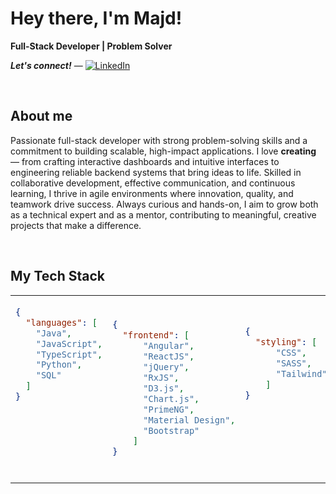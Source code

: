 # Hey there, I'm Majd!
**Full-Stack Developer | Problem Solver** 

***Let's connect!*** — [![LinkedIn](https://img.shields.io/badge/LinkedIn-0A66C2.svg?logo=linkedin&logoColor=white)](https://www.linkedin.com/in/majdselmi/)

<br>

## About me

Passionate full-stack developer with strong problem-solving skills and a commitment to building scalable, high-impact applications.
I love **creating** — from crafting interactive dashboards and intuitive interfaces to engineering reliable backend systems that bring ideas to life.
Skilled in collaborative development, effective communication, and continuous learning, I thrive in agile environments where innovation, quality, and teamwork drive success.
Always curious and hands-on, I aim to grow both as a technical expert and as a mentor, contributing to meaningful, creative projects that make a difference.

<br>

## My Tech Stack

<table>
  <tr>
    <td style="height: 300px; vertical-align: top;">

```json
{
  "languages": [
    "Java",
    "JavaScript",
    "TypeScript",
    "Python",
    "SQL"
  ]
}





```

</td>
<td>

```json
{
  "frontend": [
      "Angular",
      "ReactJS",
      "jQuery",
      "RxJS",
      "D3.js",
      "Chart.js",
      "PrimeNG",
      "Material Design",
      "Bootstrap"
    ]
}
```

</td>

<td>
    
```json
{
  "styling": [
      "CSS",
      "SASS",
      "Tailwind"
    ]
}







```

</td>

<td>
    
```json
{
  "backend": [
      "Spring Boot",
      "Spring Security",
      "Express.js",
      "NestJS",
      "Flask"
    ]
}





```

</td>

<td>
    
```json
{
  "databases": [
      "PostgreSQL",
      "MySQL",
      "MongoDB",
      "SQL Server"
    ]
}






```

</td>

<td>
    
```json
{
  "tools": [
      "Node.js",
      "NPM",
      "Yarn",
      "Maven",
      "MQTT",
      "Git",
      "GitLab"
    ]
}



```

</td>

<td>
    
```json
{
  "deployment": [
      "Docker",
      "Nginx"
    ]
}








```

</td>

</tr>
</table>
